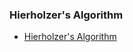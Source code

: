 ### Hierholzer's Algorithm
- [Hierholzer's Algorithm](https://www.geeksforgeeks.org/hierholzers-algorithm-directed-graph/)
